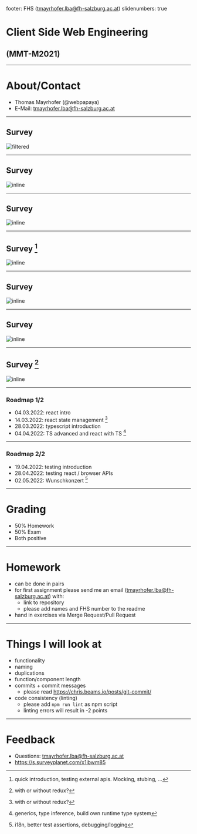 footer: FHS (tmayrhofer.lba@fh-salzburg.ac.at)
slidenumbers: true

# Client Side Web Engineering

## (MMT-M2021)

---

# About/Contact

- Thomas Mayrhofer (@webpapaya)
- E-Mail: tmayrhofer.lba@fh-salzburg.ac.at

---

## Survey

![filtered](./assets/background_9.jpg)

---

## Survey

![inline](./assets/2022_master_survey_1.png)

---

## Survey

![inline](./assets/2022_master_survey_2.png)

---

## Survey [^4]

![inline](./assets/2022_master_survey_3.png)

---

## Survey

![inline](./assets/2022_master_survey_4.png)

---

## Survey

![inline](./assets/2022_master_survey_5.png)

---

## Survey [^1]

![inline](./assets/2022_master_survey_6.png) 

---

### Roadmap 1/2

- 04.03.2022: react intro
- 14.03.2022: react state management [^1]
- 28.03.2022: typescript introduction
- 04.04.2022: TS advanced and react with TS [^2]

---

### Roadmap 2/2

- 19.04.2022: testing introduction
- 28.04.2022: testing react / browser APIs
- 02.05.2022: Wunschkonzert [^3]

---

# Grading

- 50% Homework
- 50% Exam
- Both positive

---

# Homework

- can be done in pairs
- for first assignment please send me an email (tmayrhofer.lba@fh-salzburg.ac.at) with:
  - link to repository
  - please add names and FHS number to the readme
- hand in exercises via Merge Request/Pull Request

----

# Things I will look at

- functionality
- naming
- duplications
- function/component length
- commits + commit messages
  - please read <https://chris.beams.io/posts/git-commit/>
- code consistency (linting)
  - please add `npm run lint` as npm script
  - linting errors will result in -2 points

---

# Feedback

- Questions: tmayrhofer.lba@fh-salzburg.ac.at
- <https://s.surveyplanet.com/x1ibwm85>



[^1]: with or without redux?

[^2]: generics, type inference, build own runtime type system

[^3]: i18n, better test assertions, debugging/logging

[^4]: quick introduction, testing external apis. Mocking, stubing, ...

